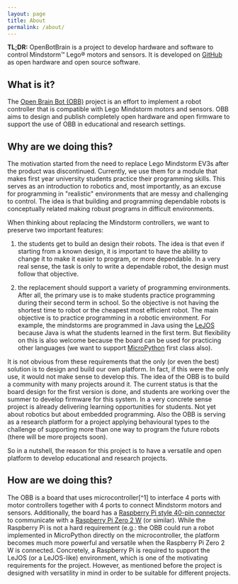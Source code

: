 ```yaml
---
layout: page
title: About
permalink: /about/
---
```


**TL;DR:** OpenBotBrain is a project to develop hardware and software to control
Mindstorm™️ Lego® motors and sensors. It is developed on
[GitHub](https://github.com/openbotbrain) as open hardware and open
source software.

## What is it?

The [Open Brain Bot (OBB)](https://www.openbotbrain.org) project is an
effort to implement a robot controller that is compatible with Lego
Mindstorm motors and sensors. OBB aims to design and publish
completely open hardware and open firmware to support the use of OBB
in educational and research settings.

## Why are we doing this?

The motivation started from the need to replace Lego Mindstorm EV3s
after the product was discontinued. Currently, we use them for a
module that makes first year university students practice their
programming skills. This serves as an introduction to robotics and,
most importantly, as an excuse for programming in "realistic"
environments that are messy and challenging to control. The idea is
that building and programming dependable robots is conceptually
related making robust programs in difficult environments.

When thinking about replacing the Mindstorm controllers, we want to
preserve two important features:

1. the students get to build an design their robots. The idea is that
   even if starting from a known design, it is important to have the
   ability to change it to make it easier to program, or more
   dependable. In a very real sense, the task is only to write a
   dependable robot, the design must follow that objective.

2. the replacement should support a variety of programming
   environments. After all, the primary use is to make students
   practice programming during their second term in school. So the
   objective is not having the shortest time to robot or the cheapest
   most efficient robot. The main objective is to practice programming
   in a robotic environment. For example, the mindstorms are
   programmed in Java using the [LeJOS](https://lejos.sourceforge.io/)
   because Java is what the students learned in the first term. But
   flexibility on this is also welcome because the board can be used
   for practicing other languages (we want to support
   [MicroPython](https://micropython.org/) first class also).

It is not obvious from these requirements that the only (or even the
best) solution is to design and build our own platform. In fact, if
this were the only use, it would not make sense to develop this. The
idea of the OBB is to build a community with many projects around it.
The current status is that the board design for the first version is
done, and students are working over the summer to develop firmware for
this system. In a very concrete sense project is already delivering
learning opportunities for students. Not yet about robotics but about
embedded programming. Also the OBB is serving as a research platform
for a project applying behavioural types to the challenge of
supporting more than one way to program the future robots (there will
be more projects soon).

So in a nutshell, the reason for this project is to have a versatile
and open platform to develop educational and research projects.

## How are we doing this?

The OBB is a board that uses microcontroller[^1] to interface 4 ports
with motor controllers together with 4 ports to connect Mindstorm
motors and sensors. Additionally, the board has a [Raspberry Pi style
40-pin
connector](https://www.raspberrypi.com/documentation/computers/raspberry-pi.html#gpio-and-the-40-pin-header)
to communicate with a [Raspberry Pi Zero 2
W](https://www.raspberrypi.com/products/raspberry-pi-zero-2-w/) (or
similar). While the Raspberry Pi is not a hard requirement (e.g.: the
OBB could run a robot implemented in MicroPython directly on the
microcontroller, the platform becomes much more powerful and versatile
when the Raspberry Pi Zero 2 W is connected. Concretely, a Raspberry
Pi is required to support the LeJOS (or a LeJOS-like) environment,
which is one of the motivating requirements for the project. However,
as mentioned before the project is designed with versatility in mind
in order to be suitable for different projects.
